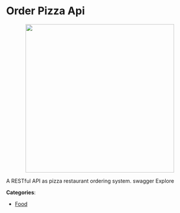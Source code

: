 # Order Pizza Api
<p align="center">
    <img width="400" src="https://raw.githubusercontent.com/apis-list/apis-list/apis/order-pizza-api/logo_256x256.png" />
</p>

A RESTful API as pizza restaurant ordering system. swagger Explore



**Categories**:

- [Food](https://github.com/apis-list/apis-list#food)



